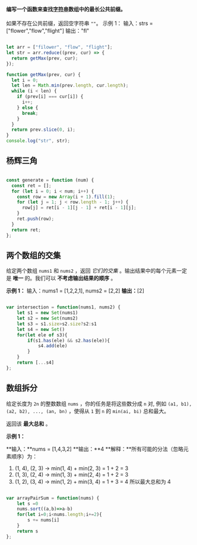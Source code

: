 #### 编写一个函数来查找[字符串](https://so.csdn.net/so/search?q=%E5%AD%97%E7%AC%A6%E4%B8%B2&spm=1001.2101.3001.7020)数组中的最长公共前缀。

如果不存在公共前缀，返回空字符串 `""`。
示例 1： 输入：strs = ["flower","flow","flight"] 
输出："fl"

```js

let arr = ["filower", "flow", "flight"];
let str = arr.reduce((prev, cur) => {
  return getMax(prev, cur);
});

function getMax(prev, cur) {
  let i = 0;
  let len = Math.min(prev.length, cur.length);
  while (i < len) {
    if (prev[i] === cur[i]) {
      i++;
    } else {
      break;
    }
  }
  return prev.slice(0, i);
}
console.log("str", str);
```
## 杨辉三角
```js

const generate = function (num) {
  const ret = [];
  for (let i = 0; i < num; i++) {
    const row = new Array(i + 1).fill(1);
    for (let j = 1; j < row.length - 1; j++) {
      row[j] = ret[i - 1][j - 1] + ret[i - 1][j];
    }
    ret.push(row);
  }
  return ret;
};
```


## 两个数组的交集

给定两个数组 `nums1` 和 `nums2` ，返回 _它们的交集_ 。输出结果中的每个元素一定是 **唯一** 的。我们可以 **不考虑输出结果的顺序** 。

**示例 1：**
输入：nums1 = [1,2,2,1], nums2 = [2,2]
**输出：**[2]
```js

var intersection = function(nums1, nums2) {
    let s1 = new Set(nums1)
    let s2 = new Set(nums2)
    let s3 = s1.size>s2.size?s2:s1
    let s4 = new Set()
    for(let ele of s3){
        if(s1.has(ele) && s2.has(ele)){
            s4.add(ele)
        }
    }
    return [...s4]
};
```

## 数组拆分

给定长度为 `2n` 的整数数组 `nums` ，你的任务是将这些数分成 `n` 对, 例如 `(a1, b1), (a2, b2), ..., (an, bn)` ，使得从 `1` 到 `n` 的 `min(ai, bi)` 总和最大。

返回该 **最大总和** 。

**示例 1：**

**输入：**nums = [1,4,3,2]
**输出：**4
**解释：**所有可能的分法（忽略元素顺序）为：
1. (1, 4), (2, 3) -> min(1, 4) + min(2, 3) = 1 + 2 = 3
2. (1, 3), (2, 4) -> min(1, 3) + min(2, 4) = 1 + 2 = 3
3. (1, 2), (3, 4) -> min(1, 2) + min(3, 4) = 1 + 3 = 4
所以最大总和为 4
```js

var arrayPairSum = function(nums) {
    let s =0
    nums.sort((a,b)=>a-b)
    for(let i=0;i<nums.length;i+=2){
        s += nums[i]
    }
    return s
};
```
